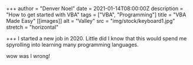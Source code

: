 +++
author = "Denver Noel"
date = 2021-01-14T08:00:00Z
description = "How to get started with VBA"
tags = ["VBA", "Programming"]
title = "VBA Made Easy"
[[images]]
alt = "Valley"
src = "img/stock/keyboard1.jpg"
stretch = "horizontal"

+++
I started a new job in 2020. Little did I know that this would spend me spyrolling into learning many programming languages.

wow was I wrong!